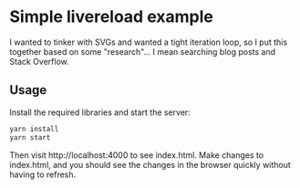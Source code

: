 # Simple livereload example

I wanted to tinker with SVGs and wanted a tight iteration loop, so I put this together based on some "research"...  I mean searching blog posts and Stack Overflow.

## Usage

Install the required libraries and start the server:

```bash
yarn install
yarn start
```

Then visit http://localhost:4000 to see index.html.  Make changes to index.html, and you should see the changes in the browser quickly without having to refresh.
